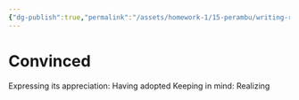 ```yaml
---
{"dg-publish":true,"permalink":"/assets/homework-1/15-perambu/writing-re/untitled-d/convinced/"}
---
```


# Convinced

Expressing its appreciation: Having adopted
Keeping in mind: Realizing
